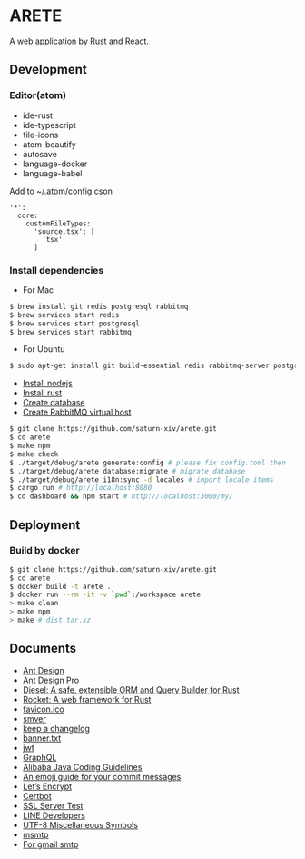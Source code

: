 # ARETE

A web application by Rust and React.

## Development

### Editor(atom)

-   ide-rust
-   ide-typescript
-   file-icons
-   atom-beautify
-   autosave
-   language-docker
-   language-babel

[Add to ~/.atom/config.cson](https://flight-manual.atom.io/using-atom/sections/basic-customization/#customizing-language-recognition)

```text
'*':
  core:
    customFileTypes:
      'source.tsx': [
        'tsx'
      ]
```

### Install dependencies

-   For Mac

```bash
$ brew install git redis postgresql rabbitmq
$ brew services start redis
$ brew services start postgresql
$ brew services start rabbitmq
```

-   For Ubuntu

```bash
$ sudo apt-get install git build-essential redis rabbitmq-server postgresql libpq-dev
```

-   [Install nodejs](doc/NODEJS.md)
-   [Install rust](doc/RUST.md)
-   [Create database](doc/POSTGRESQL.md)
-   [Create RabbitMQ virtual host](doc/RABBITMQ.md)

```bash
$ git clone https://github.com/saturn-xiv/arete.git
$ cd arete
$ make npm
$ make check
$ ./target/debug/arete generate:config # please fix config.toml then
$ ./target/debug/arete database:migrate # migrate database
$ ./target/debug/arete i18n:sync -d locales # import locale items
$ cargo run # http://localhost:8080
$ cd dashboard && npm start # http://localhost:3000/my/
```

## Deployment

### Build by docker

```bash
$ git clone https://github.com/saturn-xiv/arete.git
$ cd arete
$ docker build -t arete .
$ docker run --rm -it -v `pwd`:/workspace arete
> make clean
> make npm
> make # dist.tar.xz
```

## Documents

-   [Ant Design](https://ant.design/docs/react/introduce)
-   [Ant Design Pro](https://pro.ant.design/components/AvatarList)
-   [Diesel: A safe, extensible ORM and Query Builder for Rust](https://github.com/diesel-rs/diesel)
-   [Rocket: A web framework for Rust](https://rocket.rs/)
-   [favicon.ico](http://icoconvert.com/)
-   [smver](http://semver.org/)
-   [keep a changelog](https://keepachangelog.com/en/1.0.0/)
-   [banner.txt](http://patorjk.com/software/taag/)
-   [jwt](https://jwt.io/)
-   [GraphQL](https://graphql.org/learn/)
-   [Alibaba Java Coding Guidelines](https://github.com/alibaba/p3c)
-   [An emoji guide for your commit messages](https://gitmoji.carloscuesta.me/)
-   [Let’s Encrypt](https://letsencrypt.org/)
-   [Certbot](https://certbot.eff.org/)
-   [SSL Server Test](https://www.ssllabs.com/ssltest/index.html)
-   [LINE Developers](https://developers.line.me/en/)
-   [UTF-8 Miscellaneous Symbols](https://www.w3schools.com/charsets/ref_utf_misc_symbols.asp)
-   [msmtp](https://wiki.archlinux.org/index.php/msmtp)
-   [For gmail smtp](http://stackoverflow.com/questions/20337040/gmail-smtp-debug-error-please-log-in-via-your-web-browser)
